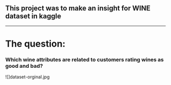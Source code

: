 ## This project was to make an insight for WINE dataset in kaggle 

--------------------------------
# The question:
### Which wine attributes are related to customers rating wines as good and bad?

![]dataset-orginal.jpg

